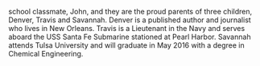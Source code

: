 ﻿---
fname: 'Linda'
lname: 'Morrissey'
id: 462
published: False
layout: judge-bio
---
school classmate, John, and they are the proud
parents of three children, Denver, Travis and Savannah. Denver is a
published author and journalist who lives in New Orleans. Travis is a
Lieutenant in the Navy and serves aboard the USS Santa Fe Submarine
stationed at Pearl Harbor. Savannah attends Tulsa University and will
graduate in May 2016 with a degree in Chemical Engineering.
